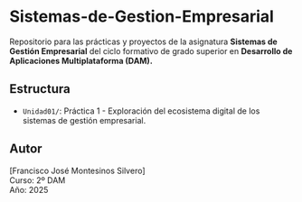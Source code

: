 # Sistemas-de-Gestion-Empresarial
Repositorio para las prácticas y proyectos de la asignatura **Sistemas de Gestión Empresarial** del ciclo formativo de grado superior en  **Desarrollo de Aplicaciones Multiplataforma (DAM).**

## Estructura

- `Unidad01/`: Práctica 1 - Exploración del ecosistema digital de los sistemas de gestión empresarial.

## Autor

[Francisco José Montesinos Silvero]  
Curso: 2º DAM  
Año: 2025
